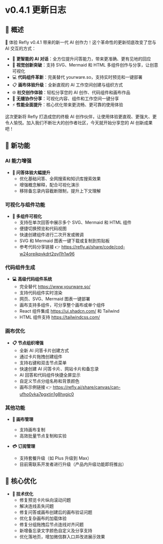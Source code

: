 # v0.4.1 更新日志

## 🎯 概述

🚀 体验 Refly v0.4.1 带来的新一代 AI 创作力！这个革命性的更新彻底改变了您与 AI 交互的方式：

- 🧠 **更智能的 AI 对话**：全方位提升问答能力，带来更准确、更有见地的回应
- 🎨 **视觉创新突破**：支持 SVG、Mermaid 和 HTML 多组件创作与分享，让创意可视化
- 💻 **代码组件革新**：完美替代 yourware.so，支持实时预览和一键部署
- 📋 **画布体验升级**：全新直观的 AI 工作空间创建与组织方式
- 🌐 **社交创作体验**：轻松分享您的 AI 创作、代码组件和画布作品
- 🔄 **无缝协作分享**：可视化内容、组件和工作空间一键分享
- ⚡️ **性能全面提升**：核心优化带来更流畅、更可靠的使用体验

这次更新将 Refly 打造成您的终极 AI 创作伙伴，让使用体验更直观、更强大、更令人愉悦。加入我们不断壮大的创作者社区，今天就开始分享您的 AI 创新成果吧！

## 🌟 新功能

### AI 能力增强
- **🧠 问答体验大幅提升**
  - 优化基础问答、全网搜索和知识库搜索效果
  - 增强概念解释，配合可视化演示
  - 移除备忘录内容截断限制，提升上下文理解

### 可视化与组件功能
- **🎨 多组件可视化**
  - 支持在单次回答中展示多个 SVG、Mermaid 和 HTML 组件
  - 便捷切换预览和代码视图
  - 快速创建组件进行二次开发或微调
  - SVG 和 Mermaid 图表一键下载或复制到剪贴板
  - 参考代码分享链接 👉 https://refly.ai/share/code/cod-w24oreikpvkdrt2qyl1h1w96

### 代码组件生成
- **💻 高级代码组件系统**
  - 完全替代 https://www.yourware.so/
  - 支持代码组件实时渲染
  - 网页、SVG、Mermaid 图表一键部署
  - 画布支持多组件，可分享整个画布或单个组件
  - React 组件集成 https://ui.shadcn.com/ 和 Tailwind
  - HTML 组件支持 https://tailwindcss.com/

### 画布优化
- **📋 节点组织增强**
  - 全新 AI 问答卡片创建方式
  - 通过卡片拖拽创建组件
  - 支持右键和双击节点菜单
  - 快速创建 AI 问答卡片、网站卡片和备忘录
  - AI 回答和代码组件快捷全屏显示
  - 自定义节点分组名称和背景颜色
  - 画布示例链接 👉 https://refly.ai/share/canvas/can-ufho0vka7pgxtin1g8hxgjc0

### 其他功能
- **📝 画布管理**
  - 支持画布复制
  - 高效批量节点复制和实验
  
- **💳 订阅管理**
  - 支持套餐升级（如 Plus 升级到 Max）
  - 目前需联系开发者进行升级（产品内升级功能即将推出）

## 💫 核心优化

- **🔧 技术优化**
  - 修复预览卡片纵向滚动问题
  - 解决连线丢失问题
  - 修复问答或画布创建后的画布验证问题
  - 优化复杂画布的加载体验
  - 修复分组拖拽后节点连线对齐问题
  - 新增备忘录文字颜色自定义及分享支持
  - 优化落地页，增加微信群入口并改进展示效果 